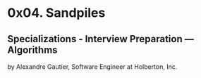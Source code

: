 # 0x04. Sandpiles

## Specializations - Interview Preparation ― Algorithms

by Alexandre Gautier, Software Engineer at Holberton, Inc.
